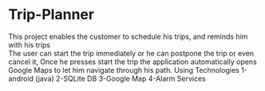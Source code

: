# Trip-Planner
This project enables the customer to schedule his trips, and reminds him with his trips  
The user can start the trip immediately or he can postpone the trip or even cancel it, 
Once he presses start the trip the application automatically opens Google Maps to let him navigate through his path. 
Using Technologies 
1-android (java)
2-SQLite DB
3-Google Map
4-Alarm Services
